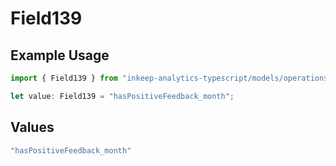 # Field139

## Example Usage

```typescript
import { Field139 } from "inkeep-analytics-typescript/models/operations";

let value: Field139 = "hasPositiveFeedback_month";
```

## Values

```typescript
"hasPositiveFeedback_month"
```